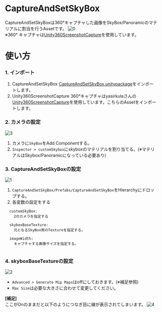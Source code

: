 # CaptureAndSetSkyBox
CaptureAndSetSkyBoxは360°キャプチャした画像をSkyBox/Panoramicのマテリアルに割当を行うAssetです。
![0](https://user-images.githubusercontent.com/4795806/78316122-d4de3580-7599-11ea-9dda-0709e59008d3.png)  
※360° キャプチャは[Unity360ScreenshotCapture](https://github.com/yasirkula/Unity360ScreenshotCapture)を使用しています。

# 使い方
### 1. インポート
1. CaptureAndSetSkyBox
  [CaptureAndSetSkyBox.unitypackage](https://github.com/mizutanikirin/CaptureAndSetSkyBox/releases/tag/ver.1.0.0)をインポートします。
2. Unity360ScreenshotCapture
  360°キャプチャはyasirkulaさんの[Unity360ScreenshotCapture](https://github.com/yasirkula/Unity360ScreenshotCapture)を使用しています。こちらのAssetをインポートします。

### 2. カメラの設定
![3](https://user-images.githubusercontent.com/4795806/78238159-39a47c00-7517-11ea-97f8-cd1305e4bfed.png)
1. カメラに`SkyBox`をAdd Componentする。
2. `Inspector > customSkybox`にskyboxのマテリアルを割り当てる。(※マテリアルはSkybox/Panoramicになっている必要あり)

### 3. CaptureAndSetSkyBoxの設定
![1](https://user-images.githubusercontent.com/4795806/78238697-d6671980-7517-11ea-9b6f-f9a9648dc1ab.png)
1. `CaptureAndSetSkyBox/Prefabs/CaptureAndSetSkyBox`をHierarchyにドロップする。
2. 各変数の設定をする
```  
  customSkyBox:
    2のカメラを指定する
  
  skyboxBaseTexture:
    元となるSkyBox用のTextureを指定する。
  
  imageWidth:
    キャプチャする画像サイズを指定する。
    
```

### 4. skyboxBaseTextureの設定
![2](https://user-images.githubusercontent.com/4795806/78236273-b6822680-7514-11ea-86e8-d6173fcda7c3.png)
- `Advanced > Generate Mip Maps`はoffにしておきます。(※補足参照)
- `Max Size`は必要な大きさに合わせて変更してください。

<b>[補足]</b>  
ここがOnのままだと以下のようにつなぎ目に線が表示されてしまいます。
![4](https://user-images.githubusercontent.com/4795806/78316550-e96efd80-759a-11ea-9e97-b3a3ab370ca5.png)
